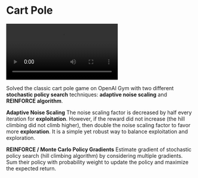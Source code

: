 # Cart Pole

<video src="output/result.mp4"></video>

Solved the classic cart pole game on OpenAI Gym with two different **stochastic policy search** techniques: **adaptive noise scaling** and **REINFORCE algorithm**. 

**Adaptive Noise Scaling**
The noise scaling factor is decreased by half every iteration for **exploitation**. However, if the reward did not increase (the hill climbing did not climb higher), then double the noise scaling factor to favor more **exploration**. It is a simple yet robust way to balance exploitation and exploration.

**REINFORCE / Monte Carlo Policy Gradients**
Estimate gradient of stochastic policy search (hill climbing algorithm) by considering multiple gradients. Sum their policy with probability weight to update the policy and maximize the expected return. 